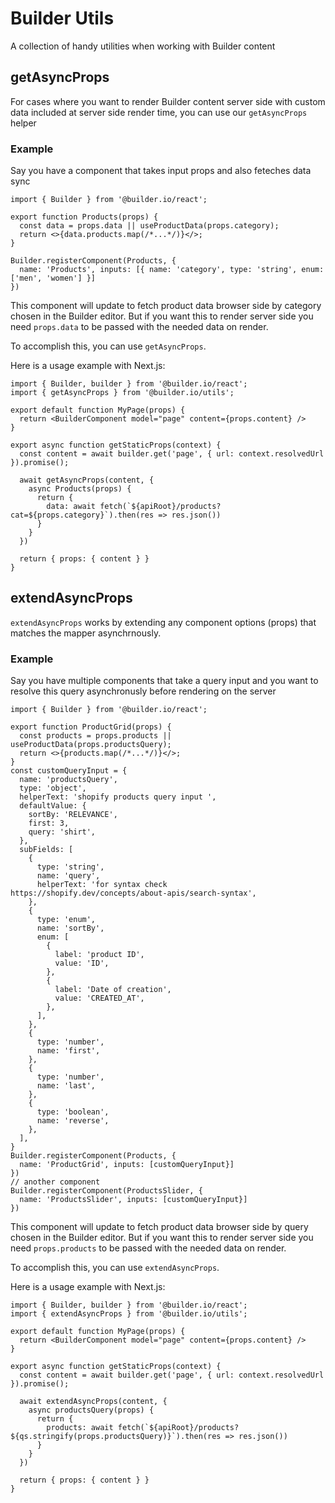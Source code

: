 # Builder Utils

A collection of handy utilities when working with Builder content

## getAsyncProps

For cases where you want to render Builder content server side with custom data included at server side render time, you can use our `getAsyncProps` helper

### Example

Say you have a component that takes input props and also feteches data sync

```tsx
import { Builder } from '@builder.io/react';

export function Products(props) {
  const data = props.data || useProductData(props.category);
  return <>{data.products.map(/*...*/)}</>;
}

Builder.registerComponent(Products, { 
  name: 'Products', inputs: [{ name: 'category', type: 'string', enum: ['men', 'women'] }]
})
```

This component will update to fetch product data browser side by category chosen in the Builder editor. But if you want this to render server side you need `props.data` to be passed with the needed data on render.

To accomplish this, you can use `getAsyncProps`. 

Here is a usage example with Next.js:

```tsx
import { Builder, builder } from '@builder.io/react';
import { getAsyncProps } from '@builder.io/utils';

export default function MyPage(props) {
  return <BuilderComponent model="page" content={props.content} />
}

export async function getStaticProps(context) {
  const content = await builder.get('page', { url: context.resolvedUrl }).promise();
  
  await getAsyncProps(content, {
    async Products(props) {
      return {
        data: await fetch(`${apiRoot}/products?cat=${props.category}`).then(res => res.json())
      }
    }
  })

  return { props: { content } }
}
```

## extendAsyncProps

`extendAsyncProps` works by extending any component options (props) that matches the mapper asynchrnously.

### Example

Say you have multiple components that take a query input and you want to resolve this query asynchronusly before rendering on the server

```tsx
import { Builder } from '@builder.io/react';

export function ProductGrid(props) {
  const products = props.products || useProductData(props.productsQuery);
  return <>{products.map(/*...*/)}</>;
}
const customQueryInput = {
  name: 'productsQuery',
  type: 'object',
  helperText: 'shopify products query input ',
  defaultValue: {
    sortBy: 'RELEVANCE',
    first: 3,
    query: 'shirt',
  },
  subFields: [
    {
      type: 'string',
      name: 'query',
      helperText: 'for syntax check https://shopify.dev/concepts/about-apis/search-syntax',
    },
    {
      type: 'enum',
      name: 'sortBy',
      enum: [
        {
          label: 'product ID',
          value: 'ID',
        },
        {
          label: 'Date of creation',
          value: 'CREATED_AT',
        },
      ],
    },
    {
      type: 'number',
      name: 'first',
    },
    {
      type: 'number',
      name: 'last',
    },
    {
      type: 'boolean',
      name: 'reverse',
    },
  ],
}
Builder.registerComponent(Products, { 
  name: 'ProductGrid', inputs: [customQueryInput}]
})
// another component 
Builder.registerComponent(ProductsSlider, { 
  name: 'ProductsSlider', inputs: [customQueryInput}]
})

```
This component will update to fetch product data browser side by query chosen in the Builder editor. But if you want this to render server side you need `props.products` to be passed with the needed data on render.

To accomplish this, you can use `extendAsyncProps`. 

Here is a usage example with Next.js:

```tsx
import { Builder, builder } from '@builder.io/react';
import { extendAsyncProps } from '@builder.io/utils';

export default function MyPage(props) {
  return <BuilderComponent model="page" content={props.content} />
}

export async function getStaticProps(context) {
  const content = await builder.get('page', { url: context.resolvedUrl }).promise();
  
  await extendAsyncProps(content, {
    async productsQuery(props) {
      return {
        products: await fetch(`${apiRoot}/products?${qs.stringify(props.productsQuery)}`).then(res => res.json())
      }
    }
  })

  return { props: { content } }
}
```
